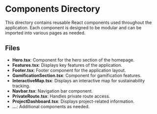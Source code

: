# Components Directory

This directory contains reusable React components used throughout the application. Each component is designed to be modular and can be imported into various pages as needed.

## Files
- **Hero.tsx**: Component for the hero section of the homepage.
- **Features.tsx**: Displays key features of the application.
- **Footer.tsx**: Footer component for the application layout.
- **GamificationSection.tsx**: Component for gamification features.
- **InteractiveMap.tsx**: Displays an interactive map for sustainability tracking.
- **Navbar.tsx**: Navigation bar component.
- **PrivateRoute.tsx**: Handles private route access.
- **ProjectDashboard.tsx**: Displays project-related information.
- **...**: Additional components as needed.
